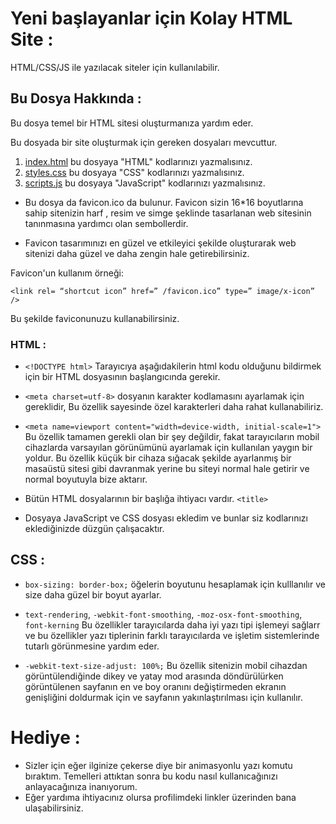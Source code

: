 # Yeni başlayanlar için Kolay HTML Site :

HTML/CSS/JS ile yazılacak siteler için kullanılabilir.

## Bu Dosya Hakkında :

Bu dosya temel bir HTML sitesi oluşturmanıza yardım eder.

Bu dosyada bir site oluşturmak için gereken dosyaları mevcuttur.

1. [index.html](index.html) bu dosyaya "HTML" kodlarınızı yazmalısınız.
2. [styles.css](styles.css) bu dosyaya "CSS" kodlarınızı yazmalısınız.
3. [scripts.js](scripts.js) bu dosyaya "JavaScript" kodlarınızı yazmalısınız.

- Bu dosya da favicon.ico da bulunur. Favicon sizin 16*16 boyutlarına sahip sitenizin harf , resim ve simge şeklinde tasarlanan web sitesinin tanınmasına yardımcı olan sembollerdir.

- Favicon tasarımınızı en güzel ve etkileyici şekilde oluşturarak web sitenizi daha güzel ve daha zengin hale getirebilirsiniz.

Favicon'un kullanım örneği:

`<link rel= “shortcut icon” href=” /favicon.ico” type=” image/x-icon” />`

Bu şekilde faviconunuzu kullanabilirsiniz.


### HTML :

- `<!DOCTYPE html>` Tarayıcıya aşağıdakilerin html kodu olduğunu bildirmek için bir HTML dosyasının başlangıcında gerekir.

- `<meta charset=utf-8>` dosyanın karakter kodlamasını ayarlamak için gereklidir, Bu özellik sayesinde özel karakterleri daha rahat kullanabiliriz. 

- `<meta name=viewport content="width=device-width, initial-scale=1">` Bu özellik tamamen gerekli olan bir şey değildir, fakat tarayıcıların mobil cihazlarda varsayılan görünümünü ayarlamak için kullanılan yaygın bir yoldur. Bu özellik küçük bir cihaza sığacak şekilde ayarlanmış bir masaüstü sitesi gibi davranmak yerine bu siteyi normal hale getirir ve normal boyutuyla bize aktarır.

- Bütün HTML dosyalarının bir başlığa ihtiyacı vardır. `<title>`

- Dosyaya JavaScript ve CSS dosyası ekledim ve bunlar siz kodlarınızı eklediğinizde düzgün çalışacaktır.

 ## CSS : 

- `box-sizing: border-box;` öğelerin boyutunu hesaplamak için kulllanılır ve size daha güzel bir boyut ayarlar.

- `text-rendering`, `-webkit-font-smoothing`, `-moz-osx-font-smoothing`, `font-kerning` Bu özellikler tarayıcılarda daha iyi yazı tipi işlemeyi sağlarr ve bu özellikler yazı tiplerinin farklı tarayıcılarda ve işletim sistemlerinde tutarlı görünmesine yardım eder.

- `-webkit-text-size-adjust: 100%;` Bu özellik sitenizin mobil cihazdan görüntülendiğinde dikey ve yatay mod arasında döndürülürken görüntülenen sayfanın en ve boy oranını değiştirmeden ekranın genişliğini doldurmak için ve sayfanın yakınlaştırılması için kullanılır.


# Hediye :

- Sizler için eğer ilginize çekerse diye bir animasyonlu yazı komutu bıraktım. Temelleri attıktan sonra bu kodu nasıl kullanıcağınızı anlayacağınıza inanıyorum.
- Eğer yardıma ihtiyacınız olursa profilimdeki linkler üzerinden bana ulaşabilirsiniz.
